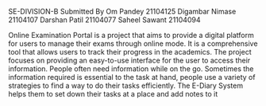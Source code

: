 SE-DIVISION-B Submitted By Om Pandey 21104125 Digambar Nimase 21104107 Darshan Patil 21104077 Saheel Sawant 21104094

Online Examination Portal is a project that aims to provide a digital platform for users to manage their exams through online mode. It is a comprehensive tool that allows users to track their progress in the academics. The project focuses on providing an easy-to-use interface for the user to access their information. People often need information while on the go. Sometimes the information required is essential to the task at hand, people use a variety of strategies to find a way to do their tasks efficiently. The E-Diary System helps them to set down their tasks at a place and add notes to it
